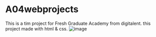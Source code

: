 # A04webprojects
This is a tim project for Fresh Graduate Academy from digitalent. this project made with html & css.
![image](https://user-images.githubusercontent.com/53803932/158170127-c137f7ca-ce61-421d-adeb-ac9c7178533c.png)
